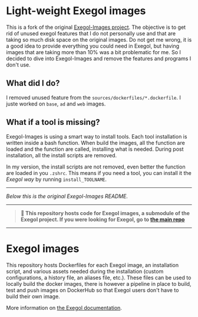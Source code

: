 # Light-weight Exegol images
This is a fork of the original [Exegol-Images project](https://github.com/ThePorgs/Exegol-Images).
The objective is to get rid of unused exegol features that I do not personally use and that are taking so much disk space on the original images. Do not get me wrong, it is a good idea to provide everything you could need in Exegol, but having images that are taking more than 10% was a bit problematic for me. So I decided to dive into Exegol-Images and remove the features and programs I don't use.

## What did I do?
I removed unused feature from the `sources/dockerfiles/*.dockerfile`. I juste worked on `base`, `ad` and `web` images.

## What if a tool is missing?
Exegol-Images is using a smart way to install tools. Each tool installation is written inside a bash function. When build the images, all the function are loaded and the function are called, installing what is needed. During post installation, all the install scripts are removed. 

In my version, the install scripts are not removed, even better the function are loaded in you `.zshrc`. This means if you need a tool, you can install it the *Exegol way* by running `install_TOOLNAME`.

----------------------------

*Below this is the original Exegol-Images README.*

-----------------------------

> **📌 This repository hosts code for Exegol images, a submodule of the Exegol project. 
> If you were looking for Exegol, go to [the main repo](https://github.com/ThePorgs/Exegol)**
___

# Exegol images

This repository hosts Dockerfiles for each Exegol image, an installation script, and various assets needed during the installation (custom configurations, a history file, an aliases file, etc.). These files can be used to locally build the docker images, there is however a pipeline in place to build, test and push images on DockerHub so that Exegol users don't have to build their own image.

More information on [the Exegol documentation](https://exegol.readthedocs.io/en/latest/the-exegol-project/docker-images.html).
